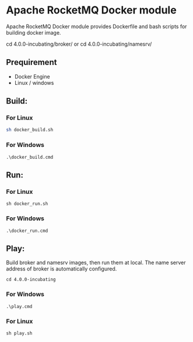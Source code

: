 # Apache RocketMQ Docker module

Apache RocketMQ Docker module provides Dockerfile and bash scripts for building docker image.


cd 4.0.0-incubating/broker/ or cd 4.0.0-incubating/namesrv/ 

## Prequirement

* Docker Engine
* Linux / windows 

## Build:

### For Linux
```bash
sh docker_build.sh
```
### For Windows
```
.\docker_build.cmd
```

## Run:

### For Linux
```
sh docker_run.sh
```
### For Windows
```
.\docker_run.cmd
```

## Play:

Build broker and namesrv images, then run them at local. The name server address of broker is automatically configured.

```
cd 4.0.0-incubating
```

### For Windows
```
.\play.cmd
```

### For Linux
```
sh play.sh
```